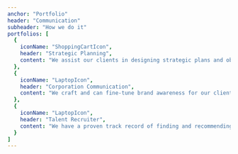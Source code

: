 ```yaml
---
anchor: "Portfolio"
header: "Communication"
subheader: "How we do it"
portfolios: [
  {
    iconName: "ShoppingCartIcon",
    header: "Strategic Planning",
    content: "We assist our clients in designing strategic plans and objectives for their businesses or projects. That includes shaping of a business plan. Developing various time based plans, that can be 6 months plan, 1 year plan, 5 years plan, or a 10 year plan. Regulus Consultants will be there with our clients all through the implementation of each chosen plan."
  },
  {
    iconName: "LaptopIcon",
    header: "Corporation Communication",
    content: "We craft and can fine-tune brand awareness for our clients. Our services streamline all level of communication either between business to business communications or business to consumers communications. We ensure that the right message is being passed at all times for our clients in order to maintain their identity, increase overall turnover of client's business activities, and to provide a clear picture of the client's offerings."
  },
  {
    iconName: "LaptopIcon",
    header: "Talent Recruiter",
    content: "We have a proven track record of finding and recommending top class professionals for executive and non-executive roles in our client's businesses. We strive to provide individuals that increase the bottom line of our clients by their robust performance."
  }
]
---
```

